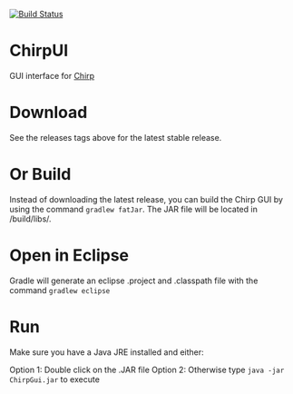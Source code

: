 [![Build Status](https://travis-ci.org/lemtronix/ChirpUI.svg?branch=feature-travis_ci)](https://travis-ci.org/lemtronix/ChirpUI)

# ChirpUI
GUI interface for [Chirp](https://hackaday.io/project/12934-chirp-a-low-cost-function-generator)

# Download
See the releases tags above for the latest stable release.

# Or Build
Instead of downloading the latest release, you can build the Chirp GUI by using the command `gradlew fatJar`.  The JAR file will be located in  /build/libs/.

# Open in Eclipse
Gradle will generate an eclipse .project and .classpath file with the command `gradlew eclipse`

# Run
Make sure you have a Java JRE installed and either:

Option 1: Double click on the .JAR file
Option 2: Otherwise type `java -jar ChirpGui.jar` to execute
